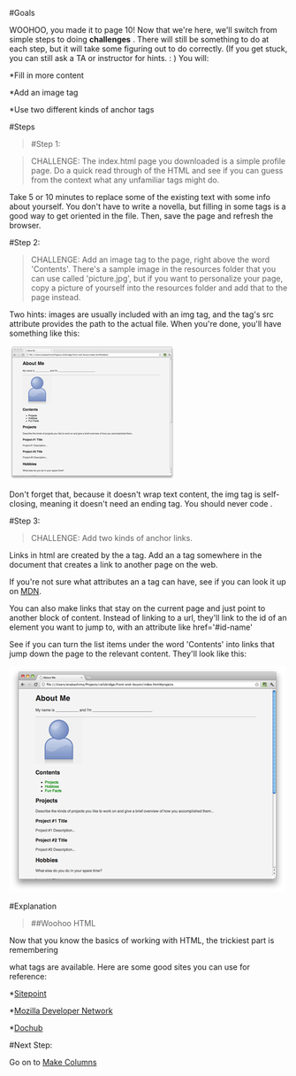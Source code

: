#Goals


WOOHOO, you made it to page 10! Now that we're here, we'll switch from simple steps to doing 
**challenges**
. There will still be something to do at each step, but it will take some figuring out to do correctly. (If you get stuck, you can still ask a TA or instructor for hints. : ) You will:

*Fill in more content


*Add an image tag


*Use two different kinds of anchor tags

#Steps


>[]()#Step 1:


>CHALLENGE: The index.html page you downloaded is a simple profile page. Do a quick read through of the HTML and see if you can guess from the context what any unfamiliar tags might do.

Take 5 or 10 minutes to replace some of the existing text with some info about yourself. You don't have to write a novella, but filling in some tags is a good way to get oriented in the file. Then, save the page and refresh the browser.

[]()#Step 2:


>CHALLENGE: Add an image tag to the page, right above the word 'Contents'. There's a sample image in the resources folder that you can use called 'picture.jpg', but if you want to personalize your page, copy a picture of yourself into the resources folder and add that to the page instead.

Two hints: images are usually included with an 
img tag, and the tag's 
src attribute provides the path to the actual file. When you're done, you'll have something like this:

![](img/page_img.png)

Don't forget that, because it doesn't wrap text content, the 
img tag is self-closing, meaning it doesn't need an ending tag. You should never code 
</img>.

[]()#Step 3:


>CHALLENGE: Add two kinds of anchor links.

Links in html are created by the 
a tag. Add an 
a tag somewhere in the document that creates a link to another page on the web.

If you're not sure what attributes an 
a tag can have, see if you can look it up on 
[MDN](https://developer.mozilla.org/en/HTML/Element/a).

You can also make links that stay on the current page and just point to another block of content. Instead of linking to a url, they'll link to the id of an element you want to jump to, with an attribute like 
href='#id-name'

See if you can turn the list items under the word 'Contents' into links that jump down the page to the relevant content. They'll look like this:

![](img/page_anchors.png)

#Explanation


>##Woohoo HTML



Now that you know the basics of working with HTML, the trickiest part is remembering


what tags are available. Here are some good sites you can use for reference:


*[Sitepoint](http://reference.sitepoint.com/css)


*[Mozilla Developer Network](https://developer.mozilla.org/en/HTML/Element)


*[Dochub](http://dochub.io/#html/)

#Next Step:


Go on to 
[Make Columns](make_columns?back=add_more_elements%23step3)